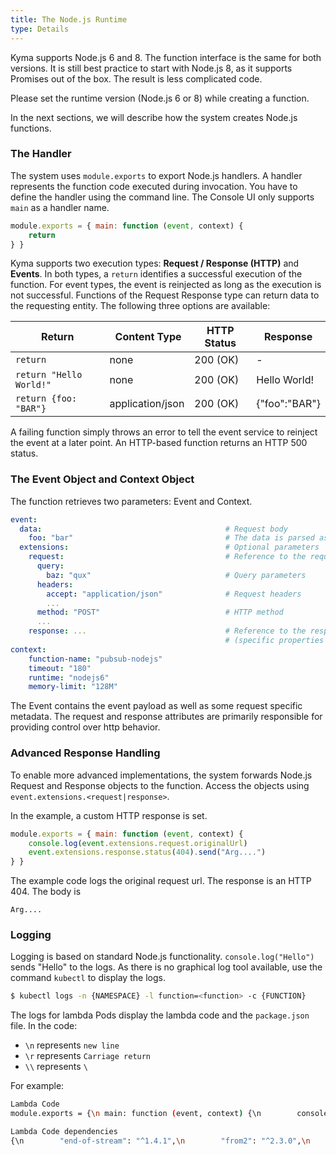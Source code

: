 ```yaml
---
title: The Node.js Runtime
type: Details
---
```


Kyma supports Node.js 6 and 8. The function interface is the same for both versions. It is still best practice to start with Node.js 8, as it supports Promises out of the box. The result is less complicated code.

Please set the runtime version (Node.js 6 or 8) while creating a function.

In the next sections, we will describe how the system creates Node.js functions.

### The Handler

The system uses `module.exports` to export Node.js handlers. A handler represents the function code executed during invocation. You have to define the handler using the command line. The Console UI only supports `main` as a handler name.

``` js
module.exports = { main: function (event, context) {
    return
} }
```

Kyma  supports two execution types: **Request / Response (HTTP)** and **Events**. In both types, a `return` identifies a successful execution of the function. For event types, the event is reinjected as long as the execution is not successful. Functions of the Request Response type can return data to the requesting entity. The following three options are available:

| Return                  | Content Type     | HTTP Status | Response      |
| ----------------------- | ---------------- | ----------- | ------------- |
| `return`                | none             | 200 (OK)    | -             |
| `return "Hello World!"` | none             | 200 (OK)    | Hello World!  |
| `return {foo: "BAR"}`   | application/json | 200 (OK)    | {"foo":"BAR"} |

A failing function simply throws an error to tell the event service to reinject the event at a later point. An HTTP-based function returns an HTTP 500 status.

### The Event Object and Context Object

The function retrieves two parameters: Event and Context.

``` yaml
event:
  data:                                         # Request body
    foo: "bar"                                  # The data is parsed as JSON when required
  extensions:                                   # Optional parameters
    request:                                    # Reference to the request received
      query:
        baz: "qux"                              # Query parameters
      headers:
        accept: "application/json"              # Request headers
        ...
      method: "POST"                            # HTTP method
      ...  
    response: ...                               # Reference to the response to send
                                                # (specific properties will depend on the function language)
context:
    function-name: "pubsub-nodejs"
    timeout: "180"
    runtime: "nodejs6"
    memory-limit: "128M"
```

The Event contains the event payload as well as some request specific metadata. The request and response attributes are primarily responsible for providing control over http behavior.


### Advanced Response Handling

To enable more advanced implementations, the system forwards Node.js Request and Response objects to the function. Access the objects using `event.extensions.<request|response>`.

In the example, a custom HTTP response is set.

``` js
module.exports = { main: function (event, context) {
    console.log(event.extensions.request.originalUrl)
    event.extensions.response.status(404).send("Arg....")
} }
```

The example code logs the original request url. The response is an HTTP 404. The body is 
``` text
Arg....
```

### Logging

Logging is based on standard Node.js functionality. `console.log("Hello")` sends "Hello" to the logs. As there is no graphical log tool available, use the command `kubectl` to display the logs.

``` bash
$ kubectl logs -n {NAMESPACE} -l function=<function> -c {FUNCTION}
```

The logs for lambda Pods display the lambda code and the `package.json` file. In the code:
- `\n` represents `new line`
- `\r` represents `Carriage return`
- `\\` represents `\`

For example:

``` bash
Lambda Code
module.exports = {\n main: function (event, context) {\n        console.log("Hello World")\n\n} }

Lambda Code dependencies
{\n        "end-of-stream": "^1.4.1",\n        "from2": "^2.3.0",\n        "lodash": "^4.17.5"\n}
```
